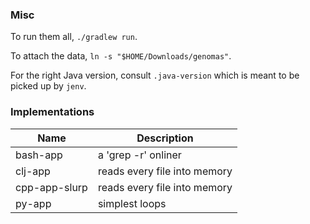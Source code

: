 ### Misc

To run them all, `./gradlew run`.

To attach the data, `ln -s "$HOME/Downloads/genomas"`.

For the right Java version, consult `.java-version` which is meant to be picked up by `jenv`.

### Implementations

| Name          | Description                  |
|---------------|------------------------------|
| bash-app      | a 'grep -r' onliner          |
| clj-app       | reads every file into memory |
| cpp-app-slurp | reads every file into memory |
| py-app        | simplest loops               |